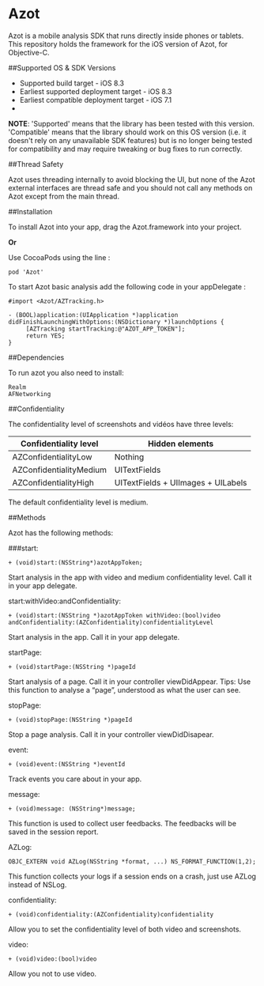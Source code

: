 # Azot
Azot is a mobile analysis SDK that runs directly inside phones or tablets. This repository holds the framework for the iOS version of Azot, for Objective-C.

##Supported OS & SDK Versions

* Supported build target - iOS 8.3
* Earliest supported deployment target - iOS 8.3
* Earliest compatible deployment target - iOS 7.1
* 
**NOTE**: 'Supported' means that the library has been tested with this version. 'Compatible' means that the library should work on this OS version (i.e. it doesn't rely on any unavailable SDK features) but is no longer being tested for compatibility and may require tweaking or bug fixes to run correctly.


##Thread Safety

Azot uses threading internally to avoid blocking the UI, but none of the Azot external interfaces are thread safe and you should not call any methods on Azot except from the main thread.

##Installation

To install Azot into your app, drag the Azot.framework into your project.

**Or**

Use CocoaPods using the line :

    pod 'Azot'


To start Azot basic analysis add the following code in your appDelegate :

    #import <Azot/AZTracking.h>
        
    - (BOOL)application:(UIApplication *)application didFinishLaunchingWithOptions:(NSDictionary *)launchOptions {
         [AZTracking startTracking:@"AZOT_APP_TOKEN"];
         return YES;
    }
    
##Dependencies

To run azot you also need to install:

    Realm
    AFNetworking

##Confidentiality

The confidentiality level of screenshots and vidéos have three levels:

Confidentiality level   |   Hidden elements 
------------------------|--------------------
AZConfidentialityLow    |   Nothing 
AZConfidentialityMedium |   UITextFields
AZConfidentialityHigh   |   UITextFields + UIImages + UILabels

The default confidentiality level is medium.

##Methods

Azot has the following methods:

###start:

    + (void)start:(NSString*)azotAppToken;

Start analysis in the app with video and medium confidentiality level. Call it in your app delegate.

start:withVideo:andConfidentiality: 

    + (void)start:(NSString *)azotAppToken withVideo:(bool)video andConfidentiality:(AZConfidentiality)confidentialityLevel

Start analysis in the app. Call it in your app delegate.

startPage: 

    + (void)startPage:(NSString *)pageId

Start analysis of a page. Call it in your controller viewDidAppear. Tips: Use this function to analyse a “page”, understood as what the user can see.

stopPage: 

    + (void)stopPage:(NSString *)pageId

Stop a page analysis. Call it in your controller viewDidDisapear.

event: 

    + (void)event:(NSString *)eventId

Track events you care about in your app.
    
message:

    + (void)message: (NSString*)message;

This function is used to collect user feedbacks. The feedbacks will be saved in the session report.

AZLog:

    OBJC_EXTERN void AZLog(NSString *format, ...) NS_FORMAT_FUNCTION(1,2);

This function collects your logs if a session ends on a crash, just use AZLog instead of NSLog.

confidentiality:

    + (void)confidentiality:(AZConfidentiality)confidentiality
    
Allow you to set the confidentiality level of both video and screenshots.
    
video: 

    + (void)video:(bool)video

Allow you not to use video.
